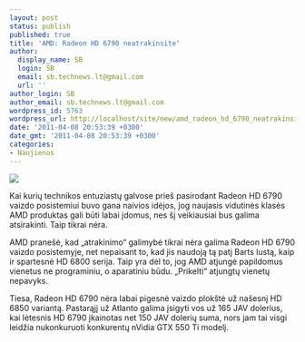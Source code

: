 ```yaml
---
layout: post
status: publish
published: true
title: 'AMD: Radeon HD 6790 neatrakinsite'
author:
  display_name: SB
  login: SB
  email: sb.technews.lt@gmail.com
  url: ''
author_login: SB
author_email: sb.technews.lt@gmail.com
wordpress_id: 5763
wordpress_url: http://localhost/site/new/amd_radeon_hd_6790_neatrakinsite/
date: '2011-04-08 20:53:39 +0300'
date_gmt: '2011-04-08 20:53:39 +0300'
categories:
- Naujienos
---
```

<div class="imgright"><img src="http://technews.lt/upload/hd6790big778.jpg"  /></div>
<p>Kai kurių technikos entuziastų galvose prieš pasirodant Radeon HD 6790 vaizdo posistemiui buvo gana naivios idėjos, jog naujasis vidutinės klasės AMD produktas gali būti labai įdomus, nes šį veikiausiai bus galima atsirakinti. Taip tikrai nėra.</p>
<p>AMD pranešė, kad „atrakinimo“ galimybė tikrai nėra galima Radeon HD 6790 vaizdo posistemyje, net nepaisant to, kad jis naudoją tą patį Barts lustą, kaip ir spartesnė HD 6800 serija. Taip yra dėl to, jog AMD atjungė papildomus vienetus ne programiniu, o aparatiniu būdu. „Prikelti“ atjungtų vienetų nepavyks.</p>
<p>Tiesa, Radeon HD 6790 nėra labai pigesnė vaizdo plokštė už našesnį HD 6850 variantą. Pastarąjį už Atlanto galima įsigyti vos už 165 JAV dolerius, kai lėtesnis HD 6790 įkainotas net 150 JAV dolerių suma, nors jam tai visgi leidžia nukonkuruoti konkurentų nVidia GTX 550 Ti modelį.<br /></p>
